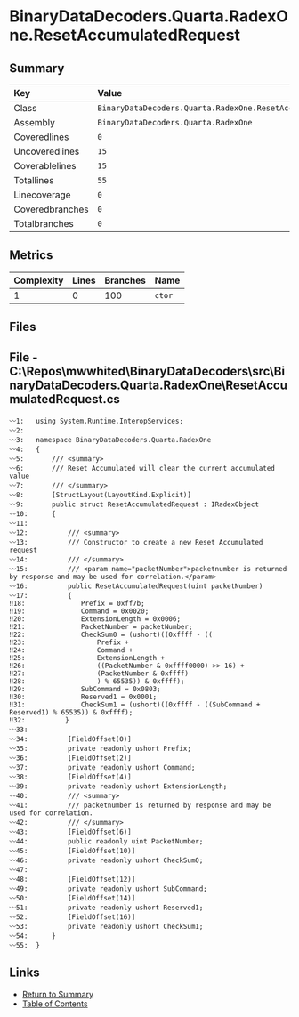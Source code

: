 ﻿# BinaryDataDecoders.Quarta.RadexOne.ResetAccumulatedRequest

## Summary

| Key             | Value                                                        |
| :-------------- | :----------------------------------------------------------- |
| Class           | `BinaryDataDecoders.Quarta.RadexOne.ResetAccumulatedRequest` |
| Assembly        | `BinaryDataDecoders.Quarta.RadexOne`                         |
| Coveredlines    | `0`                                                          |
| Uncoveredlines  | `15`                                                         |
| Coverablelines  | `15`                                                         |
| Totallines      | `55`                                                         |
| Linecoverage    | `0`                                                          |
| Coveredbranches | `0`                                                          |
| Totalbranches   | `0`                                                          |

## Metrics

| Complexity | Lines | Branches | Name    |
| :--------- | :---- | :------- | :------ |
| 1          | 0     | 100      | `ctor`  |

## Files

## File - C:\Repos\mwwhited\BinaryDataDecoders\src\BinaryDataDecoders.Quarta.RadexOne\ResetAccumulatedRequest.cs

```CSharp
〰1:   using System.Runtime.InteropServices;
〰2:   
〰3:   namespace BinaryDataDecoders.Quarta.RadexOne
〰4:   {
〰5:       /// <summary>
〰6:       /// Reset Accumulated will clear the current accumulated value
〰7:       /// </summary>
〰8:       [StructLayout(LayoutKind.Explicit)]
〰9:       public struct ResetAccumulatedRequest : IRadexObject
〰10:      {
〰11:  
〰12:          /// <summary>
〰13:          /// Constructor to create a new Reset Accumulated request
〰14:          /// </summary>
〰15:          /// <param name="packetNumber">packetnumber is returned by response and may be used for correlation.</param>
〰16:          public ResetAccumulatedRequest(uint packetNumber)
〰17:          {
‼18:              Prefix = 0xff7b;
‼19:              Command = 0x0020;
‼20:              ExtensionLength = 0x0006;
‼21:              PacketNumber = packetNumber;
‼22:              CheckSum0 = (ushort)((0xffff - ((
‼23:                  Prefix +
‼24:                  Command +
‼25:                  ExtensionLength +
‼26:                  ((PacketNumber & 0xffff0000) >> 16) +
‼27:                  (PacketNumber & 0xffff)
‼28:                  ) % 65535)) & 0xffff);
‼29:              SubCommand = 0x0803;
‼30:              Reserved1 = 0x0001;
‼31:              CheckSum1 = (ushort)((0xffff - ((SubCommand + Reserved1) % 65535)) & 0xffff);
‼32:          }
〰33:  
〰34:          [FieldOffset(0)]
〰35:          private readonly ushort Prefix;
〰36:          [FieldOffset(2)]
〰37:          private readonly ushort Command;
〰38:          [FieldOffset(4)]
〰39:          private readonly ushort ExtensionLength;
〰40:          /// <summary>
〰41:          /// packetnumber is returned by response and may be used for correlation.
〰42:          /// </summary>
〰43:          [FieldOffset(6)]
〰44:          public readonly uint PacketNumber;
〰45:          [FieldOffset(10)]
〰46:          private readonly ushort CheckSum0;
〰47:  
〰48:          [FieldOffset(12)]
〰49:          private readonly ushort SubCommand;
〰50:          [FieldOffset(14)]
〰51:          private readonly ushort Reserved1;
〰52:          [FieldOffset(16)]
〰53:          private readonly ushort CheckSum1;
〰54:      }
〰55:  }
```

## Links

* [Return to Summary](Summary.md)
* [Table of Contents](../TOC.md)

